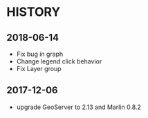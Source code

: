 # HISTORY

## 2018-06-14

* Fix bug in graph
* Change legend click behavior
* Fix Layer group

## 2017-12-06

* upgrade GeoServer to 2.13 and Marlin 0.8.2

